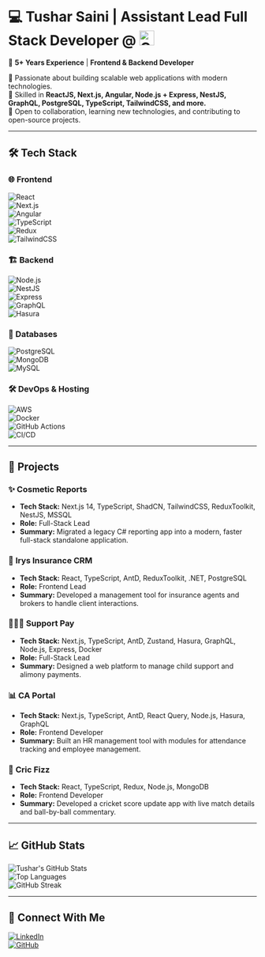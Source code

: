 # 💻 Tushar Saini | Assistant Lead Full Stack Developer @  <img src="https://cloudanalogy.com/wp-content/uploads/2020/07/cropped-cropped-CA_logo-120-x-80_80fa8a97375e87977bca0ff88f5c6e9a.png" alt="CloudAnalogy" height="30"/>

🚀 **5+ Years Experience** | **Frontend & Backend Developer**  

🔹 Passionate about building scalable web applications with modern technologies.  
🔹 Skilled in **ReactJS, Next.js, Angular, Node.js + Express, NestJS, GraphQL, PostgreSQL, TypeScript, TailwindCSS, and more.**  
🔹 Open to collaboration, learning new technologies, and contributing to open-source projects.  

---

## 🛠️ Tech Stack  

### 🌐 Frontend  
![React](https://img.shields.io/badge/React-20232A?style=for-the-badge&logo=react&logoColor=61DAFB)  
![Next.js](https://img.shields.io/badge/Next.js-000000?style=for-the-badge&logo=next.js&logoColor=white)  
![Angular](https://img.shields.io/badge/Angular-DD0031?style=for-the-badge&logo=angular&logoColor=white)  
![TypeScript](https://img.shields.io/badge/TypeScript-007ACC?style=for-the-badge&logo=typescript&logoColor=white)  
![Redux](https://img.shields.io/badge/Redux-764ABC?style=for-the-badge&logo=redux&logoColor=white)  
![TailwindCSS](https://img.shields.io/badge/TailwindCSS-38B2AC?style=for-the-badge&logo=tailwind-css&logoColor=white)  

### 🏗️ Backend  
![Node.js](https://img.shields.io/badge/Node.js-339933?style=for-the-badge&logo=nodedotjs&logoColor=white)  
![NestJS](https://img.shields.io/badge/NestJS-E0234E?style=for-the-badge&logo=nestjs&logoColor=white)  
![Express](https://img.shields.io/badge/Express-000000?style=for-the-badge&logo=express&logoColor=white)  
![GraphQL](https://img.shields.io/badge/GraphQL-E10098?style=for-the-badge&logo=graphql&logoColor=white)  
![Hasura](https://img.shields.io/badge/Hasura-1EB4D4?style=for-the-badge&logo=hasura&logoColor=white)  

### 💾 Databases  
![PostgreSQL](https://img.shields.io/badge/PostgreSQL-336791?style=for-the-badge&logo=postgresql&logoColor=white)  
![MongoDB](https://img.shields.io/badge/MongoDB-47A248?style=for-the-badge&logo=mongodb&logoColor=white)  
![MySQL](https://img.shields.io/badge/MySQL-4479A1?style=for-the-badge&logo=mysql&logoColor=white)  

### 🛠️ DevOps & Hosting  
![AWS](https://img.shields.io/badge/AWS-232F3E?style=for-the-badge&logo=amazon-aws&logoColor=white)  
![Docker](https://img.shields.io/badge/Docker-2496ED?style=for-the-badge&logo=docker&logoColor=white)  
![GitHub Actions](https://img.shields.io/badge/GitHub_Actions-2088FF?style=for-the-badge&logo=github-actions&logoColor=white)  
![CI/CD](https://img.shields.io/badge/CI/CD-005571?style=for-the-badge&logo=ci-cd&logoColor=white)  

---

## 📂 Projects  

### ✨ **Cosmetic Reports**  
- **Tech Stack:** Next.js 14, TypeScript, ShadCN, TailwindCSS, ReduxToolkit, NestJS, MSSQL  
- **Role:** Full-Stack Lead  
- **Summary:** Migrated a legacy C# reporting app into a modern, faster full-stack standalone application.  

### 🔐 **Irys Insurance CRM**  
- **Tech Stack:** React, TypeScript, AntD, ReduxToolkit, .NET, PostgreSQL  
- **Role:** Frontend Lead  
- **Summary:** Developed a management tool for insurance agents and brokers to handle client interactions.  

### 👨‍👩‍👧 **Support Pay**  
- **Tech Stack:** Next.js, TypeScript, AntD, Zustand, Hasura, GraphQL, Node.js, Express, Docker  
- **Role:** Full-Stack Lead  
- **Summary:** Designed a web platform to manage child support and alimony payments.  

### 📊 **CA Portal**  
- **Tech Stack:** Next.js, TypeScript, AntD, React Query, Node.js, Hasura, GraphQL  
- **Role:** Frontend Developer  
- **Summary:** Built an HR management tool with modules for attendance tracking and employee management.  

### 🏏 **Cric Fizz**  
- **Tech Stack:** React, TypeScript, Redux, Node.js, MongoDB  
- **Role:** Frontend Developer  
- **Summary:** Developed a cricket score update app with live match details and ball-by-ball commentary.  

---

## 📈 GitHub Stats  

![Tushar's GitHub Stats](https://github-readme-stats.vercel.app/api?username=TusharCloudAnalogy&show_icons=true&theme=radical)  
![Top Languages](https://github-readme-stats.vercel.app/api/top-langs/?username=TusharCloudAnalogy&layout=compact&theme=radical)  
![GitHub Streak](https://github-readme-streak-stats.herokuapp.com/?user=TusharCloudAnalogy&theme=radical)

---

## 🔗 Connect With Me  

[![LinkedIn](https://img.shields.io/badge/LinkedIn-0077B5?style=for-the-badge&logo=linkedin&logoColor=white)](https://www.linkedin.com/in/itusharsaini)  
[![GitHub](https://img.shields.io/badge/GitHub-181717?style=for-the-badge&logo=github&logoColor=white)](https://github.com/TusharCloudAnalogy)  
